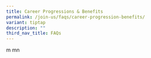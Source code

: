 ```yaml
---
title: Career Progressions & Benefits
permalink: /join-us/faqs/career-progression-benefits/
variant: tiptap
description: ""
third_nav_title: FAQs
---
```

<p>m mn</p>